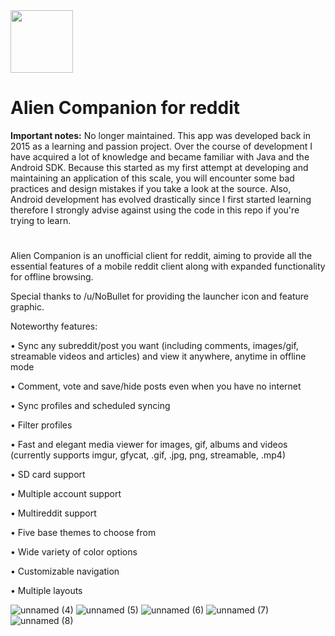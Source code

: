 <img src="https://user-images.githubusercontent.com/12243239/159680709-cf6b94e9-dfb2-4c6f-8e11-66b94458c2ff.png" width="100" height="100">

# Alien Companion for reddit

**Important notes:** No longer maintained. This app was developed back in 2015 as a learning and passion project. Over the course of development I have acquired a lot of
knowledge and became familiar with Java and the Android SDK. Because this started as my first attempt at developing and maintaining an application of this scale, you
will encounter some bad practices and design mistakes if you take a look at the source. Also, Android development has evolved drastically since I first started learning
therefore I strongly advise against using the code in this repo if you're trying to learn.

#

Alien Companion is an unofficial client for reddit, aiming to provide all the essential features of a mobile reddit client along with expanded functionality for offline browsing.

Special thanks to /u/NoBullet for providing the launcher icon and feature graphic.

Noteworthy features:

&bull; Sync any subreddit/post you want (including comments, images/gif, streamable videos and articles) and view it anywhere, anytime in offline mode

&bull; Comment, vote and save/hide posts even when you have no internet

&bull; Sync profiles and scheduled syncing

&bull; Filter profiles

&bull; Fast and elegant media viewer for images, gif, albums and videos (currently supports imgur, gfycat, .gif, .jpg, png, streamable, .mp4)

&bull; SD card support

&bull; Multiple account support

&bull; Multireddit support

&bull; Five base themes to choose from

&bull; Wide variety of color options

&bull; Customizable navigation

&bull; Multiple layouts

![unnamed (4)](https://user-images.githubusercontent.com/12243239/159680728-032cf705-c37f-4053-9a0d-0338c86e1f62.png)
![unnamed (5)](https://user-images.githubusercontent.com/12243239/159680740-787f26d1-1297-4f43-a43e-8fbc5f1e7d08.png)
![unnamed (6)](https://user-images.githubusercontent.com/12243239/159680748-355b0727-466e-42f6-87f6-0328fe744349.png)
![unnamed (7)](https://user-images.githubusercontent.com/12243239/159680764-2ed6524b-cb0f-4bca-bc94-86a462b65ec3.png)
![unnamed (8)](https://user-images.githubusercontent.com/12243239/159680777-b42f9758-a28f-447f-8d2e-3c54b129fb95.png)
